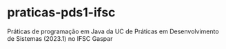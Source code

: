 # praticas-pds1-ifsc
Práticas de programação em Java da UC de Práticas em Desenvolvimento de Sistemas (2023.1) no IFSC Gaspar
